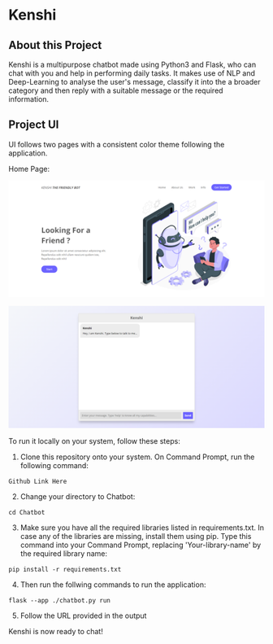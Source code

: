 # Kenshi

## About this Project
Kenshi is a multipurpose chatbot made using Python3 and Flask, who can chat with you and help in performing daily tasks. It makes use of NLP and Deep-Learning to analyse the user's message, classify it into the a broader category and then reply with a suitable message or the required information.

## Project UI

UI follows two pages with a consistent color theme following the application.

Home Page:

![image](./UI/main_screen.PNG)

![image](./UI/chat_screen.PNG)

To run it locally on your system, follow these steps:
1. Clone this repository onto your system. On Command Prompt, run the following command:

```
Github Link Here
```
2. Change your directory to Chatbot:
```
cd Chatbot
```
3. Make sure you have all the required libraries listed in requirements.txt. In case any of the libraries are missing, install them using pip. Type this command into your Command Prompt, replacing 'Your-library-name' by the required library name:
```
pip install -r requirements.txt
```
4. Then run the follwing commands to run the application:
```
flask --app ./chatbot.py run
```

5. Follow the URL provided in the output

Kenshi is now ready to chat!
